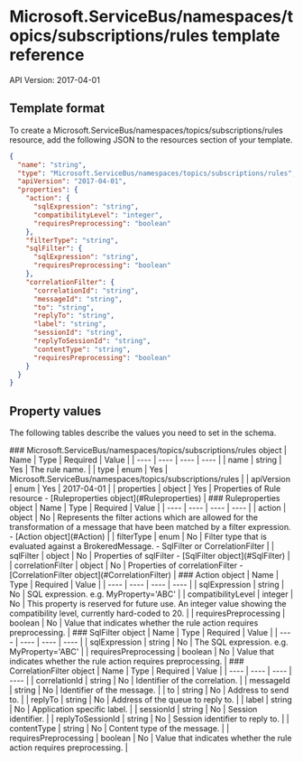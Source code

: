# Microsoft.ServiceBus/namespaces/topics/subscriptions/rules template reference
API Version: 2017-04-01
## Template format

To create a Microsoft.ServiceBus/namespaces/topics/subscriptions/rules resource, add the following JSON to the resources section of your template.

```json
{
  "name": "string",
  "type": "Microsoft.ServiceBus/namespaces/topics/subscriptions/rules",
  "apiVersion": "2017-04-01",
  "properties": {
    "action": {
      "sqlExpression": "string",
      "compatibilityLevel": "integer",
      "requiresPreprocessing": "boolean"
    },
    "filterType": "string",
    "sqlFilter": {
      "sqlExpression": "string",
      "requiresPreprocessing": "boolean"
    },
    "correlationFilter": {
      "correlationId": "string",
      "messageId": "string",
      "to": "string",
      "replyTo": "string",
      "label": "string",
      "sessionId": "string",
      "replyToSessionId": "string",
      "contentType": "string",
      "requiresPreprocessing": "boolean"
    }
  }
}
```
## Property values

The following tables describe the values you need to set in the schema.

<a id="Microsoft.ServiceBus/namespaces/topics/subscriptions/rules" />
### Microsoft.ServiceBus/namespaces/topics/subscriptions/rules object
|  Name | Type | Required | Value |
|  ---- | ---- | ---- | ---- |
|  name | string | Yes | The rule name. |
|  type | enum | Yes | Microsoft.ServiceBus/namespaces/topics/subscriptions/rules |
|  apiVersion | enum | Yes | 2017-04-01 |
|  properties | object | Yes | Properties of Rule resource - [Ruleproperties object](#Ruleproperties) |


<a id="Ruleproperties" />
### Ruleproperties object
|  Name | Type | Required | Value |
|  ---- | ---- | ---- | ---- |
|  action | object | No | Represents the filter actions which are allowed for the transformation of a message that have been matched by a filter expression. - [Action object](#Action) |
|  filterType | enum | No | Filter type that is evaluated against a BrokeredMessage. - SqlFilter or CorrelationFilter |
|  sqlFilter | object | No | Properties of sqlFilter - [SqlFilter object](#SqlFilter) |
|  correlationFilter | object | No | Properties of correlationFilter - [CorrelationFilter object](#CorrelationFilter) |


<a id="Action" />
### Action object
|  Name | Type | Required | Value |
|  ---- | ---- | ---- | ---- |
|  sqlExpression | string | No | SQL expression. e.g. MyProperty='ABC' |
|  compatibilityLevel | integer | No | This property is reserved for future use. An integer value showing the compatibility level, currently hard-coded to 20. |
|  requiresPreprocessing | boolean | No | Value that indicates whether the rule action requires preprocessing. |


<a id="SqlFilter" />
### SqlFilter object
|  Name | Type | Required | Value |
|  ---- | ---- | ---- | ---- |
|  sqlExpression | string | No | The SQL expression. e.g. MyProperty='ABC' |
|  requiresPreprocessing | boolean | No | Value that indicates whether the rule action requires preprocessing. |


<a id="CorrelationFilter" />
### CorrelationFilter object
|  Name | Type | Required | Value |
|  ---- | ---- | ---- | ---- |
|  correlationId | string | No | Identifier of the correlation. |
|  messageId | string | No | Identifier of the message. |
|  to | string | No | Address to send to. |
|  replyTo | string | No | Address of the queue to reply to. |
|  label | string | No | Application specific label. |
|  sessionId | string | No | Session identifier. |
|  replyToSessionId | string | No | Session identifier to reply to. |
|  contentType | string | No | Content type of the message. |
|  requiresPreprocessing | boolean | No | Value that indicates whether the rule action requires preprocessing. |

